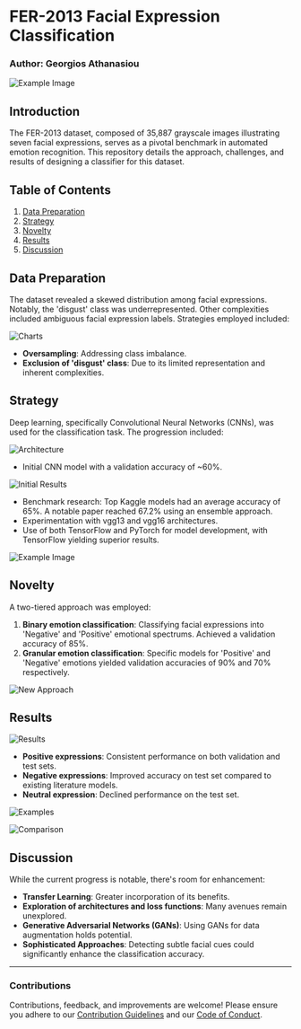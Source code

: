# FER-2013 Facial Expression Classification

### Author: Georgios Athanasiou

![Example Image](./images/Picure1.png) 

## Introduction

The FER-2013 dataset, composed of 35,887 grayscale images illustrating seven facial expressions, serves as a pivotal benchmark in automated emotion recognition. This repository details the approach, challenges, and results of designing a classifier for this dataset.

## Table of Contents
1. [Data Preparation](#data-preparation)
2. [Strategy](#strategy)
3. [Novelty](#novelty)
4. [Results](#results)
5. [Discussion](#discussion)

## Data Preparation

The dataset revealed a skewed distribution among facial expressions. Notably, the 'disgust' class was underrepresented. Other complexities included ambiguous facial expression labels. Strategies employed included:

![Charts](./images/Picure3.png) 

- **Oversampling**: Addressing class imbalance.
- **Exclusion of 'disgust' class**: Due to its limited representation and inherent complexities.

## Strategy

Deep learning, specifically Convolutional Neural Networks (CNNs), was used for the classification task. The progression included:

![Architecture](./images/Picure4.png) 

- Initial CNN model with a validation accuracy of ~60%.

![Initial Results](./images/Picure5.png) 

- Benchmark research: Top Kaggle models had an average accuracy of 65%. A notable paper reached 67.2% using an ensemble approach.
- Experimentation with vgg13 and vgg16 architectures.
- Use of both TensorFlow and PyTorch for model development, with TensorFlow yielding superior results.

![Example Image](./images/Picure1.png) 

## Novelty

A two-tiered approach was employed:

1. **Binary emotion classification**: Classifying facial expressions into 'Negative' and 'Positive' emotional spectrums. Achieved a validation accuracy of 85%.
2. **Granular emotion classification**: Specific models for 'Positive' and 'Negative' emotions yielded validation accuracies of 90% and 70% respectively.

![New Approach](./images/Picure8.png) 

## Results

![Results](./images/Picure9.png) 

- **Positive expressions**: Consistent performance on both validation and test sets.
- **Negative expressions**: Improved accuracy on test set compared to existing literature models.
- **Neutral expression**: Declined performance on the test set.

![Examples](./images/Picure10.png) 

![Comparison](./images/Picure11.png) 

## Discussion

While the current progress is notable, there's room for enhancement:

- **Transfer Learning**: Greater incorporation of its benefits.
- **Exploration of architectures and loss functions**: Many avenues remain unexplored.
- **Generative Adversarial Networks (GANs)**: Using GANs for data augmentation holds potential.
- **Sophisticated Approaches**: Detecting subtle facial cues could significantly enhance the classification accuracy.

---

### Contributions

Contributions, feedback, and improvements are welcome! Please ensure you adhere to our [Contribution Guidelines](./CONTRIBUTING.md) and our [Code of Conduct](./CODE_OF_CONDUCT.md).

